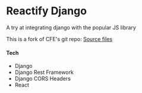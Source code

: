 # Reactify Django

A try at integrating django with the popular JS library

This is a fork of CFE's git repo: <a href="https://github.com/codingforentrepreneurs/Reactify-Django">Source files</a>

#### Tech
- Django
- Django Rest Framework
- Django CORS Headers
- React
